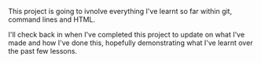 This project is going to ivnolve everything I've learnt so far within git, command lines and HTML. 

I'll check back in when I've completed this project to update on what I've made and how I've done this, hopefully demonstrating what I've learnt over the past few lessons.